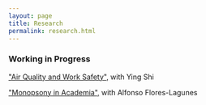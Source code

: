 ```yaml
---
layout: page
title: Research
permalink: research.html
---
```


### Working in Progress

["Air Quality and Work Safety",]() with Ying Shi

["Monopsony in Academia",]() with Alfonso Flores-Lagunes

